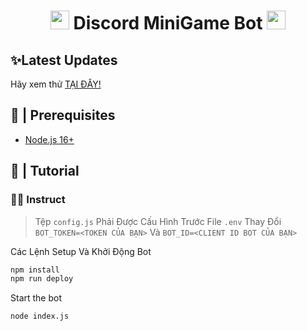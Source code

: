 <h1 align="center"><img src="./assets/logo.gif" width="30px"> Discord MiniGame Bot <img src="./assets/logo.gif" width="30px"></h1>

## ✨Latest Updates

Hãy xem thử [TẠI ĐÂY!](https://github.com/huynhkhang19/discord_minigame_bot/)

## 🚧 | Prerequisites

- [Node.js 16+](https://nodejs.org/en/download/)

## 📝 | Tutorial

### 💪🏻 Instruct
> Tệp `config.js` Phải Được Cấu Hình Trước
> File `.env` Thay Đổi `BOT_TOKEN=<TOKEN CỦA BẠN>` Và `BOT_ID=<CLIENT ID BOT CỦA BẠN>`

Các Lệnh Setup Và Khởi Động Bot
```sh
npm install
npm run deploy
```
Start the bot
```sh
node index.js
```
